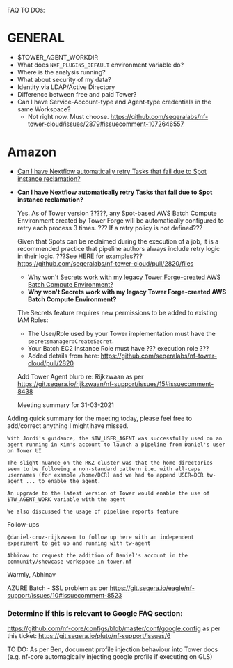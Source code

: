 FAQ TO DOs:

# GENERAL
* $TOWER_AGENT_WORKDIR
* What does `NXF_PLUGINS_DEFAULT` environment variable do?
* Where is the analysis running?
* What about security of my data?
* Identity via LDAP/Active Directory
* Difference between free and paid Tower?
* Can I have Service-Account-type and Agent-type credentials in the same Workspace?
    * Not right now. Must choose. https://github.com/seqeralabs/nf-tower-cloud/issues/2879#issuecomment-1072646557


# Amazon
* [Can I have Nextflow automatically retry Tasks that fail due to Spot instance reclamation?](#aws_spot_retry)
* **Can I have Nextflow automatically retry Tasks that fail due to Spot instance reclamation?** <a id="aws_spot_retry"></a>

    Yes. As of Tower version ?????, any Spot-based AWS Batch Compute Environment created by Tower Forge will be automatically configured to retry each process 3 times. ??? If a retry policy is not defined???

    Given that Spots can be reclaimed during the execution of a job, it is a recommended practice that pipeline authors always include retry logic in their logic. ???See HERE for examples???
    https://github.com/seqeralabs/nf-tower-cloud/pull/2820/files



    * [Why won't Secrets work with my legacy Tower Forge-created AWS Batch Compute Environment?](aws_secrets_legacy)
    * **Why won't Secrets work with my legacy Tower Forge-created AWS Batch Compute Environment?** <a id="aws_secrets_legacy"></a>

    The Secrets feature requires new permissions to be added to existing IAM Roles:
    * The User/Role used by your Tower implementation must have the `secretsmanager:CreateSecret`.
    * Your Batch EC2 Instance Role must have ??? execution role ???
    * Added details from here: https://github.com/seqeralabs/nf-tower-cloud/pull/2820



    Add Tower Agent blurb re: Rijkzwaan as per https://git.seqera.io/rijkzwaan/nf-support/issues/15#issuecomment-8438

    Meeting summary for 31-03-2021

Adding quick summary for the meeting today, please feel free to add/correct anything I might have missed.

    With Jordi's guidance, the $TW_USER_AGENT was successfully used on an agent running in Kim's account to launch a pipeline from Daniel's user on Tower UI

    The slight nuance on the RKZ cluster was that the home directories seem to be following a non-standard pattern i.e. with all-caps usernames (for example /home/DCR) and we had to append USER=DCR tw-agent ... to enable the agent.

    An upgrade to the latest version of Tower would enable the use of $TW_AGENT_WORK variable with the agent

    We also discussed the usage of pipeline reports feature

Follow-ups

    @daniel-cruz-rijkzwaan to follow up here with an independent experiment to get up and running with tw-agent

    Abhinav to request the addition of Daniel's account in the community/showcase workspace in tower.nf

Warmly,
Abhinav





AZURE Batch - SSL problem as per https://git.seqera.io/eagle/nf-support/issues/10#issuecomment-8523


### Determine if this is relevant to Google FAQ section:
https://github.com/nf-core/configs/blob/master/conf/google.config as per this ticket: https://git.seqera.io/pluto/nf-support/issues/6

TO DO: As per Ben, document profile injection behaviour into Tower docs (e.g. nf-core automagically injecting google profile if executing on GLS)
 